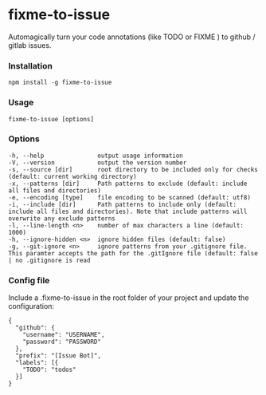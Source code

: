 # fixme-to-issue
Automagically turn your code annotations (like TODO or FIXME ) to github / gitlab issues.


### Installation
```
npm install -g fixme-to-issue
```

### Usage
```
fixme-to-issue [options]
```

### Options
    -h, --help               output usage information
    -V, --version            output the version number
    -s, --source [dir]       root directory to be included only for checks (default: current working directory)
    -x, --patterns [dir]     Path patterns to exclude (default: include all files and directories)
    -e, --encoding [type]    file encoding to be scanned (default: utf8)
    -i, --include [dir]      Path patterns to include only (default: include all files and directories). Note that include patterns will overwrite any exclude patterns
    -l, --line-length <n>    number of max characters a line (default: 1000)
    -h, --ignore-hidden <n>  ignore hidden files (default: false)
    -g, --git-ignore <n>     ignore patterns from your .gitignore file. This paramter accepts the path for the .gitIgnore file (default: false | no .gitignore is read

### Config file
Include a .fixme-to-issue in the root folder of your project and update the configuration:

```
{
  "github": {
    "username": "USERNAME",
    "password": "PASSWORD"
  },
  "prefix": "[Issue Bot]",
  "labels": [{
    "TODO": "todos"
  }]
}

```
